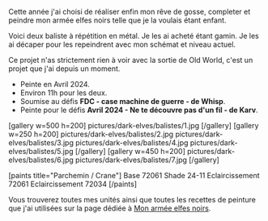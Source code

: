 
Cette année j'ai choisi de réaliser enfin mon rêve de gosse, completer et peindre mon armée elfes noirs telle que je la voulais étant enfant.

Voici deux baliste à répétition en métal.
Je les ai acheté étant gamin. Je les ai décaper pour les repeindrent avec mon schémat et niveau actuel.

Ce projet n'as strictement rien à voir avec la sortie de Old World, c'est un projet que j'ai depuis un moment.

* Peinte en Avril 2024.
* Environ 11h pour les deux.
* Soumise au défis __FDC - case machine de guerre - de Whisp__.
* Peinte pour le défis __Avril 2024 - Ne te découvre pas d'un fil - de Karv__.

[gallery w=500 h=200]
pictures/dark-elves/balistes/1.jpg
[/gallery]
[gallery w=250 h=200]
pictures/dark-elves/balistes/2.jpg
pictures/dark-elves/balistes/3.jpg
pictures/dark-elves/balistes/4.jpg
pictures/dark-elves/balistes/5.jpg
[/gallery]
[gallery w=450 h=200]
pictures/dark-elves/balistes/6.jpg
pictures/dark-elves/balistes/7.jpg
[/gallery]

[paints title="Parchemin / Crane"]
Base	72061
Shade	24-11
Eclaircissement	72061
Eclaircissement	72034
[/paints]

Vous trouverez toutes mes unités ainsi que toutes les recettes de peinture que j'ai utilisées
sur la page dédiée à [Mon armée elfes noirs](2024/armee-elfes-noirs.html).

